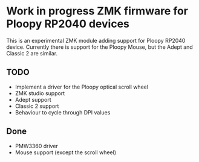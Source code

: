 # Work in progress ZMK firmware for Ploopy RP2040 devices

This is an experimental ZMK module adding support for Ploopy RP2040 device. Currently there is support for the Ploopy Mouse, but the Adept and Classic 2 are similar.

## TODO

- Implement a driver for the Ploopy optical scroll wheel
- ZMK studio support
- Adept support
- Classic 2 support
- Behaviour to cycle through DPI values

## Done

- PMW3360 driver
- Mouse support (except the scroll wheel)

